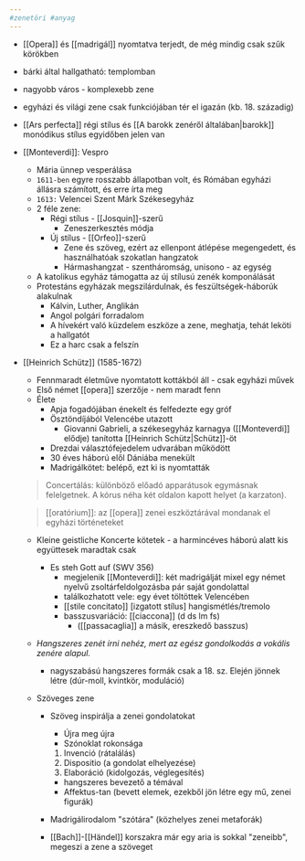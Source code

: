 ```yaml
---
#zenetöri #anyag
---
```


-   [[Opera]] és [[madrigál]] nyomtatva terjedt, de még mindig csak szűk körökben
-   bárki által hallgatható: templomban
-   nagyobb város - komplexebb zene
-   egyházi és világi zene csak funkciójában tér el igazán (kb. 18. századig)
-   [[Ars perfecta]] régi stílus és [[A barokk zenéről általában|barokk]] monódikus stílus egyidőben jelen van

-   [[Monteverdi]]: Vespro
    -   Mária ünnep vesperálása
    -   `1611-ben` egyre rosszabb állapotban volt, és Rómában egyházi állásra számított, és erre írta meg
    -   `1613:` Velencei Szent Márk Székesegyház
    -   2 féle zene:
        -   Régi stílus - [[Josquin]]-szerű
            -   Zeneszerkesztés módja
        -   Új stílus - [[Orfeo]]-szerű
            -   Zene és szöveg, ezért az ellenpont átlépése megengedett, és használhatóak szokatlan hangzatok
            -   Hármashangzat - szentháromság, unisono - az egység
    -   A katolikus egyház támogatta az új stílusú zenék komponálását
    -   Protestáns egyházak megszilárdulnak, és feszültségek-háborúk alakulnak
        -   Kálvin, Luther, Anglikán
        -   Angol polgári forradalom
        -   A hívekért való küzdelem eszköze a zene, meghatja, tehát leköti a hallgatót
        -   Ez a harc csak a felszín

-   [[Heinrich Schütz]] (1585-1672)
    -   Fennmaradt életműve nyomtatott kottákból áll - csak egyházi művek
    -   Első német [[opera]] szerzője - nem maradt fenn
    -   Élete
        -   Apja fogadójában énekelt és felfedezte egy gróf
        -   Ösztöndíjából Velencébe utazott
            -   Giovanni Gabrieli, a székesegyház karnagya ([[Monteverdi]] elődje) tanította [[Heinrich Schütz|Schütz]]-öt
        -   Drezdai választófejedelem udvarában működött
        -   30 éves háború elől Dániába menekült
        -   Madrigálkötet: belépő, ezt ki is nyomtatták
	    
	> Concertálás: különböző előadó apparátusok egymásnak felelgetnek. A kórus néha két oldalon kapott helyet (a karzaton).
	    
    > [[oratórium]]: az [[opera]] zenei eszköztárával mondanak el egyházi történeteket
		
    -   Kleine geistliche Koncerte kötetek - a harmincéves háború alatt kis együttesek maradtak csak
        -   Es steh Gott auf (SWV 356)
            -   megjelenik [[Monteverdi]]: két madrigálját mixel egy német nyelvű zsoltárfeldolgozásba pár saját gondolattal
            -   találkozhatott vele: egy évet töltöttek Velencében
            -   [[stile concitato]] [izgatott stílus] hangismétlés/tremolo
            -   basszusvariáció: [[ciaccona]] (d ds lm fs)
                -   ([[passacaglia]] a másik, ereszkedő basszus)
                
    -   *Hangszeres zenét írni nehéz, mert az egész gondolkodás a vokális zenére alapul.*
		-   nagyszabású hangszeres formák csak a 18. sz. Elején jönnek létre (dúr-moll, kvintkör, moduláció)
    -   Szöveges zene
        -   Szöveg inspirálja a zenei gondolatokat
            
            -   Újra meg újra
            -   Szónoklat rokonsága
            
            1.  Invenció (rátalálás)
            2.  Dispositio (a gondolat elhelyezése)
            3.  Elaboráció (kidolgozás, véglegesítés)
            
            -   hangszeres bevezető a témával
            -   Affektus-tan (bevett elemek, ezekből jön létre egy mű, zenei figurák)
        -   Madrigálirodalom "szótára" (közhelyes zenei metaforák)
        -   [[Bach]]-[[Händel]] korszakra már egy aria is sokkal "zeneibb", megeszi a zene a szöveget